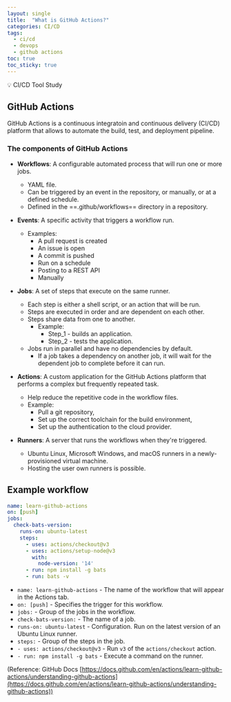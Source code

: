 ```yaml
---
layout: single
title:  "What is GitHub Actions?"
categories: CI/CD
tags:
  - ci/cd
  - devops
  - github actions
toc: true
toc_sticky: true
---
```


💡 CI/CD Tool Study

## GitHub Actions

GitHub Actions is a continuous integratoin and continuous delivery (CI/CD) platform that allows to automate the build, test, and deployment pipeline.

### The components of GitHub Actions

* **Workflows**: A configurable automated process that will run one or more jobs.
  * YAML file.
  * Can be triggered by an event in the repository, or manually, or at a defined schedule.
  * Defined in the ==.github/workflows== directory in a repository.

   
* **Events**: A specific activity that triggers a workflow run.
  * Examples:
    * A pull request is created
    * An issue is open
    * A commit is pushed
    * Run on a schedule
    * Posting to a REST API
    * Manually

  
* **Jobs**: A set of steps that execute on the same runner.
  * Each step is either a shell script, or an action that will be run.
  * Steps are executed in order and are dependent on each other.
  * Steps share data from one to another.
    * Example:
      * Step_1 - builds an application.
      * Step_2 - tests the application.
  * Jobs run in parallel and have no dependencies by default.
    * If a job takes a dependency on another job, it will wait for the dependent job to complete before it can run.

  
* **Actions**: A custom application for the GitHub Actions platform that performs a complex but frequently repeated task.
  * Help reduce the repetitive code in the workflow files.
  * Example:
    * Pull a git repository,
    * Set up the correct toolchain for the build environment,
    * Set up the authentication to the cloud provider.

  
* **Runners**: A server that runs the workflows when they're triggered.
  * Ubuntu Linux, Microsoft Windows, and macOS runners in a newly-provisioned virtual machine.
  * Hosting the user own runners is possible.


## Example workflow

```yaml
name: learn-github-actions
on: [push]
jobs:
  check-bats-version:
    runs-on: ubuntu-latest
    steps:
      - uses: actions/checkout@v3
      - uses: actions/setup-node@v3
        with:
          node-version: '14'
      - run: npm install -g bats
      - run: bats -v
```

* `name: learn-github-actions` - The name of the workflow that will appear in the Actions tab.
* `on: [push]` - Specifies the trigger for this workflow.
* `jobs:` - Group of the jobs in the workflow.
* `check-bats-version:` - The name of a job.
* `runs-on: ubuntu-latest` - Configuration. Run on the latest version of an Ubuntu Linux runner.
* `steps:` - Group of the steps in the job.
* `- uses: actions/checkout@v3` - Run `v3` of the `actions/checkout` action.
* `- run: npm install -g bats` - Execute a command on the runner.

  
(Reference: GitHub Docs [https://docs.github.com/en/actions/learn-github-actions/understanding-github-actions](https://docs.github.com/en/actions/learn-github-actions/understanding-github-actions))